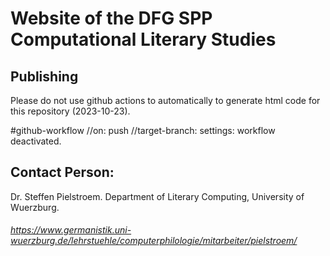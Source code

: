 # Website of the DFG SPP Computational Literary Studies

## Publishing
Please do not use github actions to automatically to generate html code for this repository (2023-10-23).

#github-workflow
//on: push 
//target-branch:
settings: workflow deactivated.

## Contact Person: 
Dr. Steffen Pielstroem.
Department of Literary Computing, University of Wuerzburg. 
###### https://www.germanistik.uni-wuerzburg.de/lehrstuehle/computerphilologie/mitarbeiter/pielstroem/
